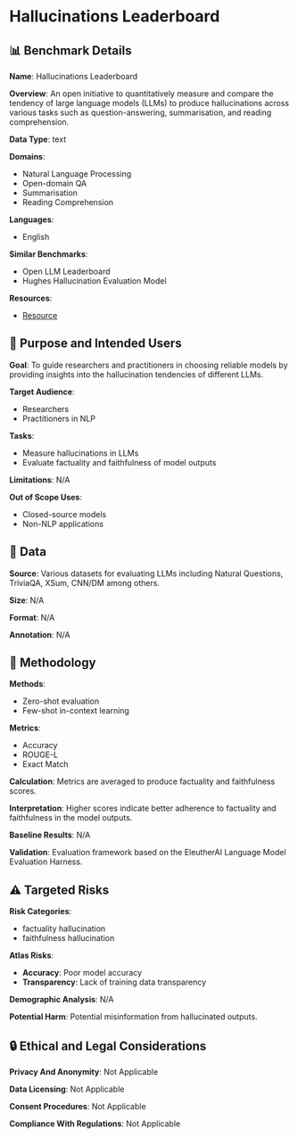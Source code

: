 # Hallucinations Leaderboard

## 📊 Benchmark Details

**Name**: Hallucinations Leaderboard

**Overview**: An open initiative to quantitatively measure and compare the tendency of large language models (LLMs) to produce hallucinations across various tasks such as question-answering, summarisation, and reading comprehension.

**Data Type**: text

**Domains**:
- Natural Language Processing
- Open-domain QA
- Summarisation
- Reading Comprehension

**Languages**:
- English

**Similar Benchmarks**:
- Open LLM Leaderboard
- Hughes Hallucination Evaluation Model

**Resources**:
- [Resource](https://huggingface.co/spaces/hallucinations-leaderboard/leaderboard)

## 🎯 Purpose and Intended Users

**Goal**: To guide researchers and practitioners in choosing reliable models by providing insights into the hallucination tendencies of different LLMs.

**Target Audience**:
- Researchers
- Practitioners in NLP

**Tasks**:
- Measure hallucinations in LLMs
- Evaluate factuality and faithfulness of model outputs

**Limitations**: N/A

**Out of Scope Uses**:
- Closed-source models
- Non-NLP applications

## 💾 Data

**Source**: Various datasets for evaluating LLMs including Natural Questions, TriviaQA, XSum, CNN/DM among others.

**Size**: N/A

**Format**: N/A

**Annotation**: N/A

## 🔬 Methodology

**Methods**:
- Zero-shot evaluation
- Few-shot in-context learning

**Metrics**:
- Accuracy
- ROUGE-L
- Exact Match

**Calculation**: Metrics are averaged to produce factuality and faithfulness scores.

**Interpretation**: Higher scores indicate better adherence to factuality and faithfulness in the model outputs.

**Baseline Results**: N/A

**Validation**: Evaluation framework based on the EleutherAI Language Model Evaluation Harness.

## ⚠️ Targeted Risks

**Risk Categories**:
- factuality hallucination
- faithfulness hallucination

**Atlas Risks**:
- **Accuracy**: Poor model accuracy
- **Transparency**: Lack of training data transparency

**Demographic Analysis**: N/A

**Potential Harm**: Potential misinformation from hallucinated outputs.

## 🔒 Ethical and Legal Considerations

**Privacy And Anonymity**: Not Applicable

**Data Licensing**: Not Applicable

**Consent Procedures**: Not Applicable

**Compliance With Regulations**: Not Applicable
